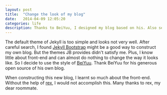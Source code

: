 ```yaml
---
layout: post
title:  "Change the look of my blog"
date:   2014-04-09 12:05:20
categories: life 
description: Thanks to BeiYuu, I designed my blog based on his. Also send my thanks to rex, who helped me a lot about the front-end programming.
---
```


The default theme of Jekyll is too simple and looks not very well. After careful search, I found [Jekyll Bootstrap][1] might be a good way to construct my own blog. But the themes JB provides didn't satisfy me. Plus, I know little about front-end and can almost do nothing to change the way it looks like. So I decide to use the style of [BeiYuu][2]. Thank BeiYuu for his generous open source of his own blog.

When constructing this new blog, I learnt so much about the front-end. Without the help of [rex][3], I would not accomplish this. Many thanks to rex, my dear roommate.


[1]: http://jekyllbootstrap.com/
[2]: http://beiyuu.com/
[3]: https://typeof.us/